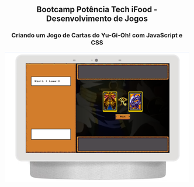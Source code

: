 <h2 align="center"> Bootcamp Potência Tech iFood - Desenvolvimento de Jogos </h2>

<h3 align="center"> Criando um Jogo de Cartas do Yu-Gi-Oh! com JavaScript e CSS </h3>

<a href="https://alderj.github.io/desafio-yo-gi-ho/"> <img src="https://github.com/Alderj/desafio-yo-gi-ho/blob/main/src/assets/preview.PNG?raw=true" /> </a>

